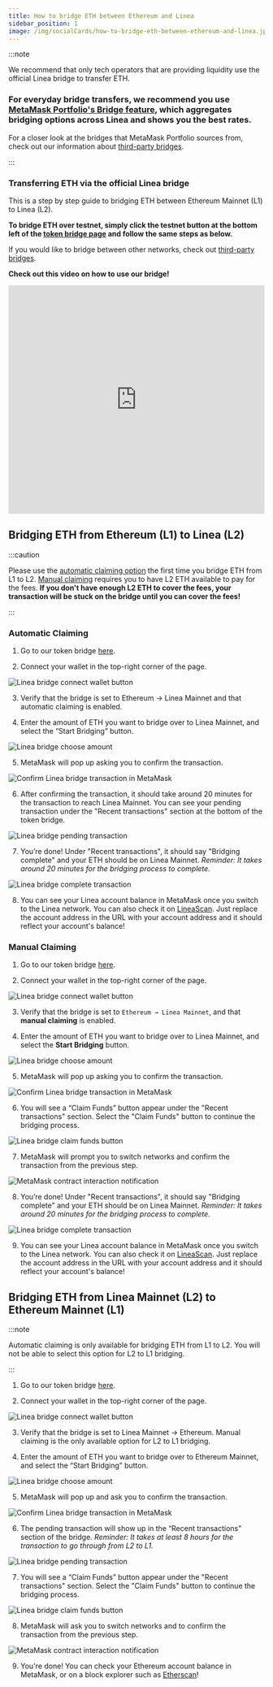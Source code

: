 ```yaml
---
title: How to bridge ETH between Ethereum and Linea
sidebar_position: 1
image: /img/socialCards/how-to-bridge-eth-between-ethereum-and-linea.jpg
---
```


:::note


We recommend that only tech operators that are providing liquidity use the official Linea bridge to transfer ETH.

### For everyday bridge transfers, we recommend you use [MetaMask Portfolio's Bridge feature](https://portfolio.metamask.io/bridge), which aggregates bridging options across Linea and shows you the best rates.

For a closer look at the bridges that MetaMask Portfolio sources from, check out our information about [third-party bridges](index#third-party-permissionless-bridges).

:::

### Transferring ETH via the official Linea bridge

This is a step by step guide to bridging ETH between Ethereum Mainnet (L1) to Linea (L2).

**To bridge ETH over testnet, simply click the testnet button at the bottom left of the [token bridge page](https://bridge.linea.build/) and follow the same steps as below.**

If you would like to bridge between other networks, check out [third-party bridges](index#third-party-permissionless-bridges).

**Check out this video on how to use our bridge!**

<iframe
  width="100%"
  height="450"
  src="https://www.youtube.com/embed/V4DflPkxqE8"
  frameborder="0"
></iframe>

## Bridging ETH from Ethereum (L1) to Linea (L2)

:::caution

Please use the [automatic claiming option](./index.mdx#manual-vs-automatic-claiming) the first time you bridge ETH from L1 to L2. [Manual claiming](./index.mdx#manual-vs-automatic-claiming) requires you to have L2 ETH available to pay for the fees. **If you don't have enough L2 ETH to cover the fees, your transaction will be stuck on the bridge until you can cover the fees!**

:::

### Automatic Claiming

1. Go to our token bridge [here](https://bridge.linea.build/).

2. Connect your wallet in the top-right corner of the page.

<div class="center-container">
  <div class="img-medium">
    <img
      src="/img/article_images/Use_Linea/Bridge_your_tokens/How_to_bridge_ETH_between_Ethereum_and_Linea/Linea_Bridge_connect_wallet_button.png"
      alt="Linea bridge connect wallet button"
    />
  </div>
</div>

3. Verify that the bridge is set to Ethereum → Linea Mainnet and that automatic claiming is enabled.

4. Enter the amount of ETH you want to bridge over to Linea Mainnet, and select the “Start Bridging” button.

<div class="center-container">
  <div class="img-medium">
    <img
      src="/img/article_images/Use_Linea/Bridge_your_tokens/How_to_bridge_ETH_between_Ethereum_and_Linea/Linea_Bridge_automatic_claiming_choose_amount.png"
      alt="Linea bridge choose amount"
    />
  </div>
</div>

5. MetaMask will pop up asking you to confirm the transaction.

<div class="center-container">
  <div class="img-small">
    <img
      src="/img/article_images/Use_Linea/Bridge_your_tokens/How_to_bridge_ETH_between_Ethereum_and_Linea/Linea_Bridge_confirm_transaction_MetaMask.png"
      alt="Confirm Linea bridge transaction in MetaMask"
    />
  </div>
</div>

6. After confirming the transaction, it should take around 20 minutes for the transaction to reach Linea Mainnet. You can see your pending transaction under the "Recent transactions" section at the bottom of the token bridge.

<div class="center-container">
  <div class="img-medium">
    <img
      src="/img/article_images/Use_Linea/Bridge_your_tokens/How_to_bridge_ETH_between_Ethereum_and_Linea/Linea_Bridge_automatic_claiming_pending_transaction.png"
      alt="Linea bridge pending transaction"
    />
  </div>
</div>

7. You’re done! Under "Recent transactions", it should say "Bridging complete" and your ETH should be on Linea Mainnet. _Reminder: It takes around 20 minutes for the bridging process to complete._

<div class="center-container">
  <div class="img-medium">
    <img
      src="/img/article_images/Use_Linea/Bridge_your_tokens/How_to_bridge_ETH_between_Ethereum_and_Linea/Linea_Bridge_L1_to_L2_bridging_complete.png"
      alt="Linea bridge complete transaction"
    />
  </div>
</div>

8. You can see your Linea account balance in MetaMask once you switch to the Linea network. You can also check it on [LineaScan](https://lineascan.build/address/0x331FB12C080F5b34F0E8812D44114D17398A016d). Just replace the account address in the URL with your account address and it should reflect your account's balance!

### Manual Claiming

1. Go to our token bridge [here](https://bridge.linea.build/).

2. Connect your wallet in the top-right corner of the page.

<div class="center-container">
  <div class="img-medium">
    <img
      src="/img/article_images/Use_Linea/Bridge_your_tokens/How_to_bridge_ETH_between_Ethereum_and_Linea/Linea_Bridge_connect_wallet_button.png"
      alt="Linea bridge connect wallet button"
    />
  </div>
</div>

3. Verify that the bridge is set to `Ethereum → Linea Mainnet`, and that **manual claiming** is enabled.

4. Enter the amount of ETH you want to bridge over to Linea Mainnet, and select the **Start Bridging** button.

<div class="center-container">
  <div class="img-medium">
    <img
      src="/img/article_images/Use_Linea/Bridge_your_tokens/How_to_bridge_ETH_between_Ethereum_and_Linea/Linea_Bridge_manual_claiming_choose_amount.png"
      alt="Linea bridge choose amount"
    />
  </div>
</div>

5. MetaMask will pop up asking you to confirm the transaction.

<div class="center-container">
  <div class="img-small">
    <img
      src="/img/article_images/Use_Linea/Bridge_your_tokens/How_to_bridge_ETH_between_Ethereum_and_Linea/Linea_Bridge_confirm_transaction_MetaMask.png"
      alt="Confirm Linea bridge transaction in MetaMask"
    />
  </div>
</div>

6. You will see a “Claim Funds” button appear under the "Recent transactions" section. Select the "Claim Funds" button to continue the bridging process.

<div class="center-container">
  <div class="img-medium">
    <img
      src="/img/article_images/Use_Linea/Bridge_your_tokens/How_to_bridge_ETH_between_Ethereum_and_Linea/Linea_Bridge_manual_claiming_claim_button.png"
      alt="Linea bridge claim funds button"
    />
  </div>
</div>

7. MetaMask will prompt you to switch networks and confirm the transaction from the previous step.

<div class="center-container">
  <div class="img-small">
    <img
      src="/img/article_images/Use_Linea/Bridge_your_tokens/How_to_bridge_ETH_between_Ethereum_and_Linea/Linea_Bridge_confirm_switch_network_MetaMask.png"
      alt="MetaMask contract interaction notification"
    />
  </div>
</div>

8. You’re done! Under "Recent transactions", it should say "Bridging complete" and your ETH should be on Linea Mainnet. _Reminder: It takes around 20 minutes for the bridging process to complete._

<div class="center-container">
  <div class="img-medium">
    <img
      src="/img/article_images/Use_Linea/Bridge_your_tokens/How_to_bridge_ETH_between_Ethereum_and_Linea/Linea_Bridge_L1_to_L2_bridging_complete.png"
      alt="Linea bridge complete transaction"
    />
  </div>
</div>

9. You can see your Linea account balance in MetaMask once you switch to the Linea network. You can also check it on [LineaScan](https://lineascan.build/address/0x331FB12C080F5b34F0E8812D44114D17398A016d). Just replace the account address in the URL with your account address and it should reflect your account's balance!

## Bridging ETH from Linea Mainnet (L2) to Ethereum Mainnet (L1)

:::note


Automatic claiming is only available for bridging ETH from L1 to L2. You will not be able to select this option for L2 to L1 bridging.

:::

1. Go to our token bridge [here](https://bridge.linea.build/).

2. Connect your wallet in the top-right corner of the page.

<div class="center-container">
  <div class="img-medium">
    <img
      src="/img/article_images/Use_Linea/Bridge_your_tokens/How_to_bridge_ETH_between_Ethereum_and_Linea/Linea_Bridge_connect_wallet_button.png"
      alt="Linea bridge connect wallet button"
    />
  </div>
</div>

3. Verify that the bridge is set to Linea Mainnet -> Ethereum. Manual claiming is the only available option for L2 to L1 bridging.

4. Enter the amount of ETH you want to bridge over to Ethereum Mainnet, and select the “Start Bridging” button.

<div class="center-container">
  <div class="img-medium">
    <img
      src="/img/article_images/Use_Linea/Bridge_your_tokens/How_to_bridge_ETH_between_Ethereum_and_Linea/Linea_Bridge_L2_to_L1_choose_amount.png"
      alt="Linea bridge choose amount"
    />
  </div>
</div>

5. MetaMask will pop up and ask you to confirm the transaction.

<div class="center-container">
  <div class="img-small">
    <img
      src="/img/article_images/Use_Linea/Bridge_your_tokens/How_to_bridge_ETH_between_Ethereum_and_Linea/Linea_Bridge_confirm_transaction_MetaMask.png"
      alt="Confirm Linea bridge transaction in MetaMask"
    />
  </div>
</div>

6. The pending transaction will show up in the “Recent transactions” section of the bridge. _Reminder: It takes at least 8 hours for the transaction to go through from L2 to L1._

<div class="center-container">
  <div class="img-medium">
    <img
      src="/img/article_images/Use_Linea/Bridge_your_tokens/How_to_bridge_ETH_between_Ethereum_and_Linea/Linea_Bridge_L2_to_L1_pending_transaction.png"
      alt="Linea bridge pending transaction"
    />
  </div>
</div>

7. You will see a “Claim Funds” button appear under the "Recent transactions" section. Select the "Claim Funds" button to continue the bridging process.

<div class="center-container">
  <div class="img-medium">
    <img
      src="/img/article_images/Use_Linea/Bridge_your_tokens/How_to_bridge_ETH_between_Ethereum_and_Linea/Linea_Bridge_L2_to_L1_claim_button.png"
      alt="Linea bridge claim funds button"
    />
  </div>
</div>

8. MetaMask will ask you to switch networks and to confirm the transaction from the previous step.

<div class="center-container">
  <div class="img-small">
    <img
      src="/img/article_images/Use_Linea/Bridge_your_tokens/How_to_bridge_ETH_between_Ethereum_and_Linea/Linea_Bridge_confirm_switch_network_MetaMask.png"
      alt="MetaMask contract interaction notification"
    />
  </div>
</div>

9. You're done! You can check your Ethereum account balance in MetaMask, or on a block explorer such as [Etherscan](https://etherscan.io/)!
